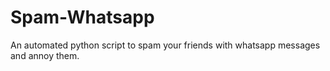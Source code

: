 # Spam-Whatsapp
An automated python script to spam your friends with whatsapp messages and annoy them.
